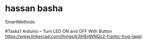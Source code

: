 # hassan basha
SmartMethods


#Tasks1
Arduino – Turn LED ON and OFF With Button
https://www.tinkercad.com/things/k3jHEnWNQc2-frantic-trug-lappi
